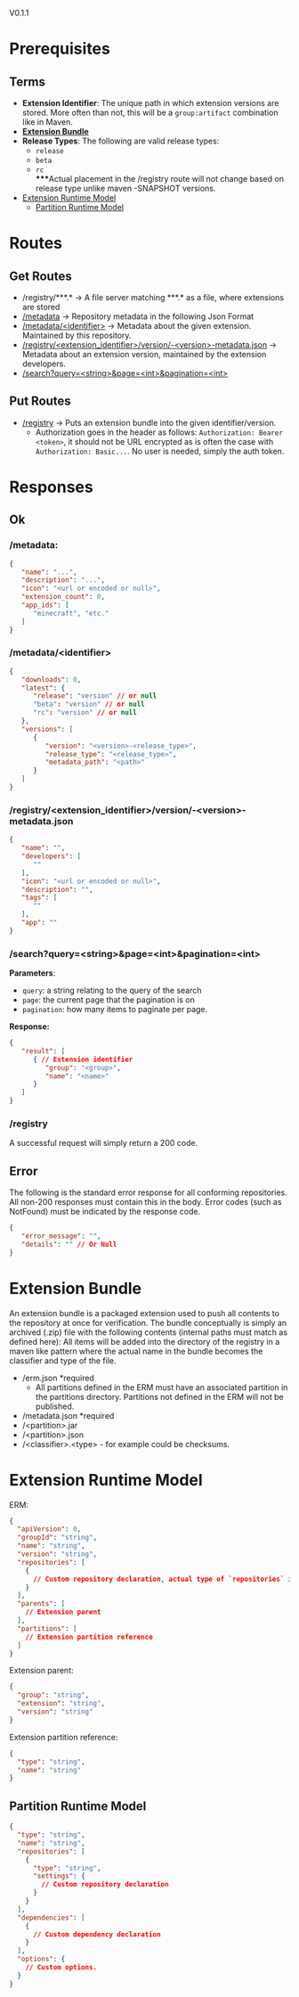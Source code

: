 V0.1.1

# Prerequisites

## Terms

 - **Extension Identifier**: The unique path in which extension versions are stored. More often than not, this will be a `group:artifact` combination like in Maven.
 - [**Extension Bundle**](#extension-bundle)
 - **Release Types**: The following are valid release types:
   - `release`
   - `beta`
   - `rc`\
   <strong>***</strong>Actual placement in the /registry route will not change based on release type unlike maven -SNAPSHOT versions.
 - [Extension Runtime Model](#extension-runtime-model)
   - [Partition Runtime Model](#partition-runtime-model)

# Routes

## Get Routes
 - /registry/***.\* &rarr; A file server matching ***.\* as a file, where extensions are stored
 - [/metadata](#metadata) &rarr; Repository metadata in the following Json Format
 - [/metadata/\<identifier>](#metadataidentifier) &rarr; Metadata about the given extension. Maintained by this repository.
 - [/registry/\<extension_identifier>/version/<name>-\<version>-metadata.json](#registryextension_identifierversionname-version-metadatajson) &rarr; Metadata about an extension version, maintained by the extension developers.
 - [/search?query=\<string>&page=\<int>&pagination=\<int>](#searchquerystringpageintpaginationint)

## Put Routes
 - [/registry](#registryidentifierversion) &rarr; Puts an extension bundle into the given identifier/version.
   - Authorization goes in the header as follows: `Authorization: Bearer <token>`, it should not be URL encrypted as is often the case with `Authorization: Basic...`. No user is needed, simply the auth token. 
# Responses

## Ok

### /metadata:
```json
{
   "name": "...",
   "description": "...",
   "icon": "<url or encoded or null>",
   "extension_count": 0,
   "app_ids": [
      "minecraft", "etc."
   ]
}
```
### /metadata/\<identifier>

```json
{
   "downloads": 0,
   "latest": {
      "release": "version" // or null
      "beta": "version" // or null
      "rc": "version" // or null
   },
   "versions": [
      {
         "version": "<version>-<release_type>",
         "release_type": "<release_type>",
         "metadata_path": "<path>"
      }
   ]
}
```

### /registry/\<extension_identifier>/version/<name>-\<version>-metadata.json

```json
{
   "name": "",
   "developers": [
      ""
   ],
   "icon": "<url or encoded or null>",
   "description": "",
   "tags": [
      ""
   ],
   "app": ""
}
```

### /search?query=\<string>&page=\<int>&pagination=\<int>

**Parameters**:
 - `query`: a string relating to the query of the search
 - `page`: the current page that the pagination is on
 - `pagination`: how many items to paginate per page.

**Response:**

```json
{
   "result": [
      { // Extension identifier
         "group": "<group>",
         "name": "<name>"
      }
   ]
}
```

### /registry

A successful request will simply return a 200 code. 



## Error

The following is the standard error response for all conforming repositories. All non-200 responses must contain this in the body. Error codes (such as NotFound) must be indicated by the response code.

```json
{
   "error_message": "",
   "details": "" // Or Null
}
```

# Extension Bundle

An extension bundle is a packaged extension used to push all contents to the repository at once for verification. The bundle conceptually is simply an archived (.zip) file with the following contents (internal paths must match as defined here):
All items will be added into the directory of the registry in a maven like pattern where the actual name in the bundle becomes the classifier and type of the file.
 - /erm.json *required
   - All partitions defined in the ERM must have an associated partition in the partitions directory. Partitions not defined in the ERM will not be published.
 - /metadata.json *required 
 - /\<partition>.jar
 - /\<partition>.json
 - /\<classifier>.\<type> - for example could be checksums. 


# Extension Runtime Model

ERM:
```json
{
  "apiVersion": 0,
  "groupId": "string",
  "name": "string",
  "version": "string",
  "repositories": [
    {
      // Custom repository declaration, actual type of `repositories` is a Map<String, String>
    }
  ],
  "parents": [
    // Extension parent
  ],
  "partitions": [
    // Extension partition reference
  ]
}
```

Extension parent: 
```json
{
  "group": "string",
  "extension": "string",
  "version": "string"
}
```

Extension partition reference:
```json
{
  "type": "string",
  "name": "string"
}
```

## Partition Runtime Model

```json
{
  "type": "string",
  "name": "string",
  "repositories": [
    {
      "type": "string",
      "settings": {
        // Custom repository declaration
      }
    }
  ],
  "dependencies": [
    {
      // Custom dependency declaration
    }
  ],
  "options": {
    // Custom options.
  }
}
```